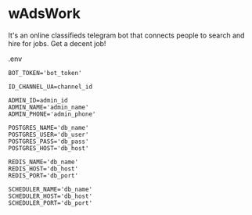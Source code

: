 # wAdsWork
It's an online classifieds telegram bot that connects people to search and hire for jobs.
Get a decent job!

.env

    BOT_TOKEN='bot_token'

    ID_CHANNEL_UA=channel_id

    ADMIN_ID=admin_id
    ADMIN_NAME='admin_name'
    ADMIN_PHONE='admin_phone'

    POSTGRES_NAME='db_name'
    POSTGRES_USER='db_user'
    POSTGRES_PASS='db_pass'
    POSTGRES_HOST='db_host'
    
    REDIS_NAME='db_name'
    REDIS_HOST='db_host'
    REDIS_PORT='db_port'
    
    SCHEDULER_NAME='db_name'
    SCHEDULER_HOST='db_host'
    SCHEDULER_PORT='db_port'